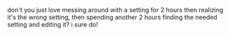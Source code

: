 don't you just love messing around with a setting for 2 hours then realizing it's the wrong setting, then spending another 2 hours finding the needed setting and editing it? i sure do!
